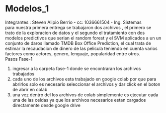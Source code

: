 # Modelos_1

Integrantes : Steven Alipio Berrio - cc: 1036661504 - Ing. Sistemas
<br>
para nuestra primera entrega se trabajaron dos archivos , el primero se trato de la exploracion de datos y el segundo el tratamiento con dos modelos predictivos 
que serian el random forest y el SVM aplicados a un un conjunto de daros llamado TMDB Box Office Prediction, el cual trata de estimar la recaudacion de dinero de las pelicula teniendo en cuenta varios factores como actores, genero, lenguaje, popularidad entre otros.
<br>
Pasos Fase-1 <br>
1. ingresar a la carpeta fase-1 donde se encontraran los archivos trabajados <br>
2. cada uno de los archivos esta trabajado en google colab por que para abrirlos solo es necesario seleccionar el archivos y dar click en el boton de abrir en colab <br>
3. una vez dentro del los archivos de colab simplemente es ejecutar cada una de las celdas ya que los archivos necesarios estan cargados directamente desde google drive <br>
